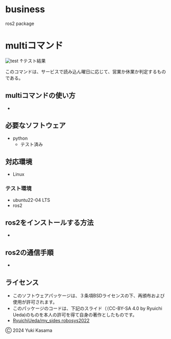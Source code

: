 # business
ros2 package
# multiコマンド
![test](https://github.com/blizzard003/business/actions/workflows/test.yml/badge.svg)
↑テスト結果

このコマンドは、サービスで読み込ん曜日に応じて、営業か休業か判定するものである。

## multiコマンドの使い方
- 

## 必要なソフトウェア
- python
  - テスト済み

## 対応環境
- Linux
  
### テスト環境
- ubuntu22-04 LTS
- ros2

## ros2をインストールする方法
- 
  
## ros2の通信手順
- 
## ライセンス
- このソフトウェアパッケージは、３条項BSDライセンスの下、再頒布および使用が許可されます。
- このパッケージのコードは、下記のスライド（（CC-BY-SA 4.0 by Ryuichi Ueda)のものを本人の許可を得て自身の著作としたものです。
- [RyuichiUeda/my_sides robosys2022](http://github.com/ryuichiueda/my_slides/tree/masterrobosys_2022)

Ⓒ 2024 Yuki Kasama
